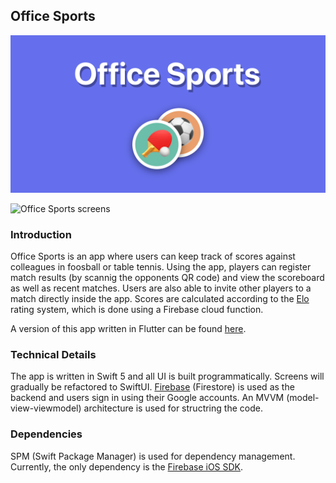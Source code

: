 ## Office Sports

![Office Sports banner](https://github.com/oyvinddd/officesports/blob/main/Images/office-sports-banner.png "Office Sports banner")

![Office Sports screens](https://github.com/oyvinddd/officesports/blob/main/Images/office-sports-screens.png "Office Sports screens")

### Introduction

Office Sports is an app where users can keep track of scores against colleagues in foosball or table tennis. Using the app, players can register match results (by scannig the opponents QR code) and view the scoreboard as well as recent matches. Users are also able to invite other players to a match directly inside the app. Scores are calculated according to the [Elo](https://en.wikipedia.org/wiki/Elo_rating_system) rating system, which is done using a Firebase cloud function.    

A version of this app written in Flutter can be found [here](https://github.com/konstantpapp/office_sports_android).

### Technical Details

The app is written in Swift 5 and all UI is built programmatically. Screens will gradually be refactored to SwiftUI. [Firebase](https://firebase.google.com) (Firestore) is used as the backend and users sign in using their Google accounts. An MVVM (model-view-viewmodel) architecture is used for structring the code.

### Dependencies

SPM (Swift Package Manager) is used for dependency management. Currently, the only dependency is the [Firebase iOS SDK](https://github.com/firebase/firebase-ios-sdk).
